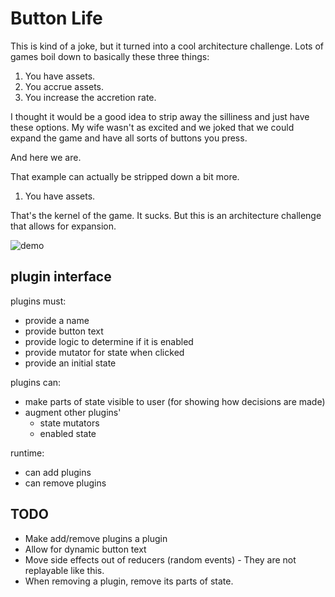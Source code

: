 # Button Life


This is kind of a joke, but it turned into a cool architecture challenge.  Lots
of games boil down to basically these three things:

1. You have assets.
2. You accrue assets.
3. You increase the accretion rate.

I thought it would be a good idea to strip away the silliness and just have
these options.  My wife wasn't as excited and we joked that we could expand the
game and have all sorts of buttons you press.

And here we are.

That example can actually be stripped down a bit more.

1. You have assets.

That's the kernel of the game.  It sucks.  But this is an architecture challenge
that allows for expansion.

![demo](https://user-images.githubusercontent.com/1720010/51041089-1d6d9580-1587-11e9-9b35-1e8412a1e6e2.gif)


## plugin interface

plugins must:

* provide a name
* provide button text
* provide logic to determine if it is enabled
* provide mutator for state when clicked
* provide an initial state


plugins can:

* make parts of state visible to user (for showing how decisions are made)
* augment other plugins'
  * state mutators
  * enabled state


runtime:

* can add plugins
* can remove plugins



## TODO

* Make add/remove plugins a plugin
* Allow for dynamic button text
* Move side effects out of reducers (random events) - They are not replayable
  like this.
* When removing a plugin, remove its parts of state.
